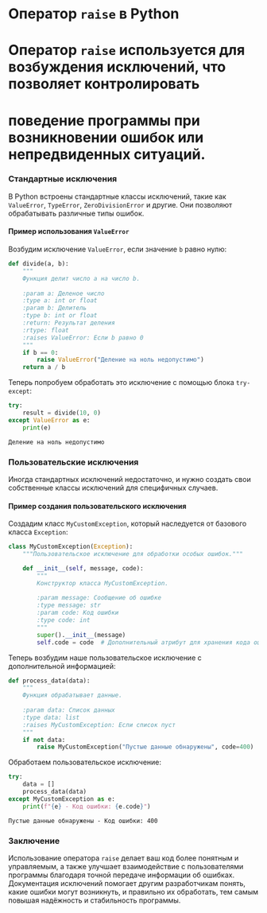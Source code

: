 # Оператор `raise` в Python

# Оператор `raise` используется для возбуждения исключений, что позволяет контролировать
# поведение программы при возникновении ошибок или непредвиденных ситуаций.

### Стандартные исключения

В Python встроены стандартные классы исключений, такие как `ValueError`, `TypeError`, `ZeroDivisionError` и другие. Они позволяют обрабатывать различные типы ошибок.

#### Пример использования `ValueError`

Возбудим исключение `ValueError`, если значение `b` равно нулю:


```python
def divide(a, b):
    """
    Функция делит число a на число b.
    
    :param a: Деленое число
    :type a: int or float
    :param b: Делитель
    :type b: int or float
    :return: Результат деления
    :rtype: float
    :raises ValueError: Если b равно 0
    """
    if b == 0:
        raise ValueError("Деление на ноль недопустимо")
    return a / b
```

Теперь попробуем обработать это исключение с помощью блока `try-except`:


```python
try:
    result = divide(10, 0)
except ValueError as e:
    print(e)
```

    Деление на ноль недопустимо
    

### Пользовательские исключения

Иногда стандартных исключений недостаточно, и нужно создать свои собственные классы исключений для специфичных случаев.

#### Пример создания пользовательского исключения

Создадим класс `MyCustomException`, который наследуется от базового класса `Exception`:


```python
class MyCustomException(Exception):
    """Пользовательское исключение для обработки особых ошибок."""

    def __init__(self, message, code):
        """
        Конструктор класса MyCustomException.
        
        :param message: Сообщение об ошибке
        :type message: str
        :param code: Код ошибки
        :type code: int
        """
        super().__init__(message)
        self.code = code  # Дополнительный атрибут для хранения кода ошибки
```

Теперь возбудим наше пользовательское исключение с дополнительной информацией:


```python
def process_data(data):
    """
    Функция обрабатывает данные.
    
    :param data: Список данных
    :type data: list
    :raises MyCustomException: Если список пуст
    """
    if not data:
        raise MyCustomException("Пустые данные обнаружены", code=400)
```

Обработаем пользовательское исключение:


```python
try:
    data = []
    process_data(data)
except MyCustomException as e:
    print(f"{e} - Код ошибки: {e.code}")
```

    Пустые данные обнаружены - Код ошибки: 400
    

### Заключение

Использование оператора `raise` делает ваш код более понятным и управляемым, а также улучшает взаимодействие с пользователями программы благодаря точной передаче информации об ошибках. Документация исключений помогает другим разработчикам понять, какие ошибки могут возникнуть, и правильно их обработать, тем самым повышая надёжность и стабильность программы.
